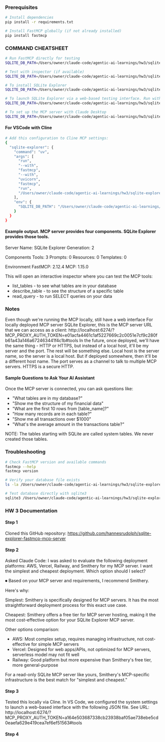 ### Prerequisites
```bash
# Install dependencies
pip install -r requirements.txt

# Install FastMCP globally (if not already installed)
pip install fastmcp
```

### COMMAND CHEATSHEET
```bash
# Run FastMCP directly for testing
SQLITE_DB_PATH=/Users/owner/claude-code/agentic-ai-learnings/hw3/sqlite-explorer-fastmcp-mcp-server/financial_data.db fastmcp run sqlite_explorer.py

# Test with inspector (if available)
SQLITE_DB_PATH=/Users/owner/claude-code/agentic-ai-learnings/hw3/sqlite-explorer-fastmcp-mcp-server/financial_data.db fastmcp inspect sqlite_explorer.py

# To install SQLite Explorer
SQLITE_DB_PATH=/Users/owner/claude-code/agentic-ai-learnings/hw3/sqlite-explorer-fastmcp-mcp-server/financial_data.db fastmcp install sqlite_explorer.py --name "SQLite Explorer"

# To launch SQLite Explorer via a web-based testing interface. Run with `--transport sse` for HTTP-based communication  
SQLITE_DB_PATH=/Users/owner/claude-code/agentic-ai-learnings/hw3/sqlite-explorer-fastmcp-mcp-server/financial_data.db fastmcp dev sqlite_explorer.py

# To set up the MCP server with Claude Desktop
SQLITE_DB_PATH=/Users/owner/claude-code/agentic-ai-learnings/hw3/sqlite-explorer-fastmcp-mcp-server/financial_data.db fastmcp claude-desktop add sqlite_explorer.py --name "SQLite Explorer"

```

#### For VSCode with Cline
```bash
# Add this configuration to Cline MCP settings:
{
  "sqlite-explorer": {
    "command": "uv",
    "args": [
      "run",
      "--with",
      "fastmcp",
      "--with",
      "uvicorn",
      "fastmcp",
      "run",
      "/Users/owner/claude-code/agentic-ai-learnings/hw3/sqlite-explorer-fastmcp-mcp-server/sqlite_explorer.py"
    ],
    "env": {
      "SQLITE_DB_PATH": "/Users/owner/claude-code/agentic-ai-learnings/hw3/sqlite-explorer-fastmcp-mcp-server/financial_data.db"
    }
  }
}
```

#### Example output. MCP server provides four components. SQLite Explorer provides those tools.
Server
  Name:         SQLite Explorer
  Generation:   2

Components
  Tools:        3
  Prompts:      0
  Resources:    0
  Templates:    0

Environment
  FastMCP:      2.12.4
  MCP:          1.15.0

  This will open an interactive inspector where you can test the MCP tools:
  - list_tables - to see what tables are in your database
  - describe_table - to see the structure of a specific table
  - read_query - to run SELECT queries on your data


### Notes
Even though we're running the MCP locally, still have a web interface
For locally deployed MCP server SQLite Explorer, this is the MCP server URL that we can access as a client: http://localhost:6274/?MCP_PROXY_AUTH_TOKEN=e01acfa4461c1af5227669c2c0051e7cf9c280fb61a43a146a672463441f4c1b#tools
In the future, once deployed, we'll have the same thing - HTTP or HTTPS, but instead of a local host, it'll be my server and the port. The rest will be something else. 
Local host is the server name, so the server is a local host. But if deployed somewhere, then it'll be a different host name. The port serves as a channel to talk to multiple MCP servers. HTTPS is a secure HTTP. 

#### Sample Questions to Ask Your AI Assistant

Once the MCP server is connected, you can ask questions like:

- "What tables are in my database?"
- "Show me the structure of my financial data"
- "What are the first 10 rows from [table_name]?"
- "How many records are in each table?"
- "Show me all transactions over $1000"
- "What's the average amount in the transactions table?"

NOTE: The tables starting with SQLite are called system tables. We never created those tables.

### Troubleshooting

```bash
# Check FastMCP version and available commands
fastmcp --help
fastmcp version

# Verify your database file exists
ls -la /Users/owner/claude-code/agentic-ai-learnings/hw3/sqlite-explorer-fastmcp-mcp-server/financial_data.db

# Test database directly with sqlite3
sqlite3 /Users/owner/claude-code/agentic-ai-learnings/hw3/sqlite-explorer-fastmcp-mcp-server/financial_data.db ".tables"
```

### HW 3 Documentation

#### Step 1
Cloned this GitHub repository: https://github.com/hannesrudolph/sqlite-explorer-fastmcp-mcp-server

#### Step 2

Asked Claude Code: I was asked to evaluate the following deployment platforms: AWS, Vercel, 
Railway, and Smithery for my MCP server. I want the simplest and cheapest 
deployment. Which option should I select? 

⏺ Based on your MCP server and requirements, I recommend Smithery.

  Here's why:

  Simplest: Smithery is specifically designed for MCP servers. It has the
  most straightforward deployment process for this exact use case.

  Cheapest: Smithery offers a free tier for MCP server hosting, making it
  the most cost-effective option for your SQLite Explorer MCP server.

  Other options comparison:
  - AWS: Most complex setup, requires managing infrastructure, not
  cost-effective for simple MCP servers
  - Vercel: Designed for web apps/APIs, not optimized for MCP servers,
  serverless model may not fit well
  - Railway: Good platform but more expensive than Smithery's free tier,
  more general-purpose

  For a read-only SQLite MCP server like yours, Smithery's MCP-specific
  infrastructure is the best match for "simplest and cheapest."

#### Step 3

Tested this locally via Cline. In VS Code, we configured the system settings to launch a web-based interface with the following JSON file. See URL: http://localhost:6274/?MCP_PROXY_AUTH_TOKEN=a164e503687338cb23938baf05ae738ebe5cd0eaefa629e419cea7ef6ef51563#tools

#### Step 4
